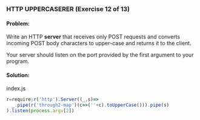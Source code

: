 ### HTTP UPPERCASERER (Exercise 12 of 13)
#### Problem:
Write an HTTP **server** that receives only POST requests and converts incoming POST body characters to upper-case and returns it to the client.

Your server should listen on the port provided by the first argument to your program.

#### Solution:
index.js
```js
r=require;r('http').Server((_,s)=>
  _.pipe(r('through2-map')(c=>(''+c).toUpperCase())).pipe(s)
).listen(process.argv[2])
```
